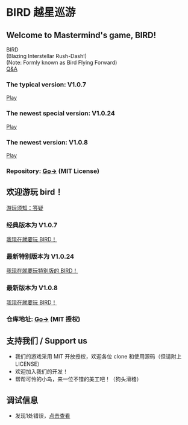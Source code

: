 
# BIRD 越星巡游
## Welcome to Mastermind's game, BIRD!
BIRD \
(Blazing Interstellar Rush-Dash!) \
(Note: Formly known as Bird Flying Forward) \
<a href="http://aenf23.github.io/qna_en_us">Q&A</a>
### The typical version: V1.0.7
<a href="https://aenf23.github.io/birdGamehome/1.0.7/">Play</a>
### The newest special version: V1.0.24
<a href="https://aenf23.github.io/1.0.24/">Play</a>
### The newest version: V1.0.8
<a href="https://aenf23.github.io/birdGamehome/birdGamenew1.0.8/">Play</a>

### Repository: <a href="https://www.github.com/aenf23/bird/">Go-></a> (MIT License)

## 欢迎游玩 bird！
<a href="http://aenf23.github.io/qna_zh_hans">游玩须知：答疑</a>
### 经典版本为 V1.0.7
<a href="https://aenf23.github.io/birdGamehome/1.0.7/">我现在就要玩 BIRD！</a>
### 最新特别版本为 V1.0.24
<a href="https://aenf23.github.io/1.0.24/">我现在就要玩特别版的 BIRD！</a>
### 最新版本为 V1.0.8
<a href="https://aenf23.github.io/birdGamehome/birdGamenew1.0.8/">我现在就要玩 BIRD！</a>

### 仓库地址: <a href="https://www.github.com/aenf23/bird/">Go-></a> (MIT 授权)

## 支持我们 / Support us
* 我们的游戏采用 MIT 开放授权，欢迎各位 clone 和使用源码（但请附上 LICENSE）
* 欢迎加入我们的开发！
* 帮帮可怜的小鸟，来一位不错的美工吧！（狗头滑稽）

## 调试信息
* 发现1处错误，<a href="https://aenf23.github.io/1024">点击查看</a>
